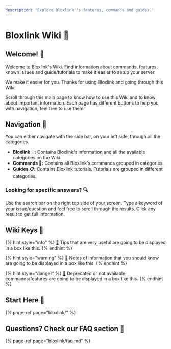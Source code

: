 ```yaml
---
description: 'Explore Bloxlink''s features, commands and guides.'
---
```


# Bloxlink Wiki 📂

## Welcome! 👋

Welcome to Bloxlink's Wiki. Find information about commands, features, known issues and guide/tutorials to make it easier to setup your server.

We make it easier for you. Thanks for using Bloxlink and going through this Wiki!

Scroll through this main page to know how to use this Wiki and to know about important information. Each page has different buttons to help you with navigation, feel free to use them!

## Navigation 🛫

You can either navigate with the side bar, on your left side, through all the categories.

* **Bloxlink** 💡**:** Contains Bloxlink's information and all the available categories on the Wiki.
* **Commands 🤖:** Contains all Bloxlink's commands grouped in categories.
* **Guides 📋:** Contains Bloxlink tutorials. Tutorials are grouped in different categories.

### Looking for specific answers? 🔍

Use the search bar on the right top side of your screen. Type a keyword of your issue/question and feel free to scroll through the results. Click any result to get full information.

## Wiki Keys 🔑

{% hint style="info" %}
[🧙](https://emojipedia.org/mage/) Tips that are very useful are going to be displayed in a box like this.
{% endhint %}

{% hint style="warning" %}
[🧠](https://emojipedia.org/brain/) Notes of information that you should know are going to be displayed in a box like this.
{% endhint %}

{% hint style="danger" %}
[🚨](https://emojipedia.org/police-car-light/) Deprecated or not available commands/features are going to be displayed in a box like this.
{% endhint %}

## Start Here 📌

{% page-ref page="bloxlink/" %}

## Questions? Check our FAQ section 📜

{% page-ref page="bloxlink/faq.md" %}

